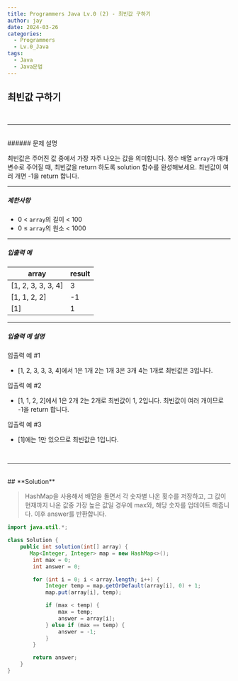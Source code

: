 ```yaml
---
title: Programmers Java Lv.0 (2) - 최빈값 구하기
author: jay
date: 2024-03-26
categories:
  - Programmers
  - Lv.0_Java
tags:
  - Java
  - Java문법
---
```

## **최빈값 구하기**

<br />

---

<br/>
###### 문제 설명

최빈값은 주어진 값 중에서 가장 자주 나오는 값을 의미합니다. 정수 배열 `array`가 매개변수로 주어질 때, 최빈값을 return 하도록 solution 함수를 완성해보세요. 최빈값이 여러 개면 -1을 return 합니다.

---

##### 제한사항

- 0 < `array`의 길이 < 100
- 0 ≤ `array`의 원소 < 1000

---

##### 입출력 예

|array|result|
|---|---|
|[1, 2, 3, 3, 3, 4]|3|
|[1, 1, 2, 2]|-1|
|[1]|1|

---

##### 입출력 예 설명

입출력 예 #1

- [1, 2, 3, 3, 3, 4]에서 1은 1개 2는 1개 3은 3개 4는 1개로 최빈값은 3입니다.

입출력 예 #2

- [1, 1, 2, 2]에서 1은 2개 2는 2개로 최빈값이 1, 2입니다. 최빈값이 여러 개이므로 -1을 return 합니다.

입출력 예 #3

- [1]에는 1만 있으므로 최빈값은 1입니다.

<br />

---

<br/>
## **Solution** 

> HashMap을 사용해서 배열을 돌면서 각 숫자별 나온 횟수를 저장하고, 그 값이 현재까지 나온 값중 가장 높은 값일 경우에 max와, 해당 숫자를 업데이트 해줍니다. 이후 answer를 반환합니다.

```java
import java.util.*;

class Solution {
    public int solution(int[] array) {
       Map<Integer, Integer> map = new HashMap<>();
        int max = 0;
        int answer = 0;

        for (int i = 0; i < array.length; i++) {
            Integer temp = map.getOrDefault(array[i], 0) + 1;
            map.put(array[i], temp);

            if (max < temp) {
                max = temp;
                answer = array[i];
            } else if (max == temp) {
                answer = -1;
            }
        }

        return answer;
    }
}
```